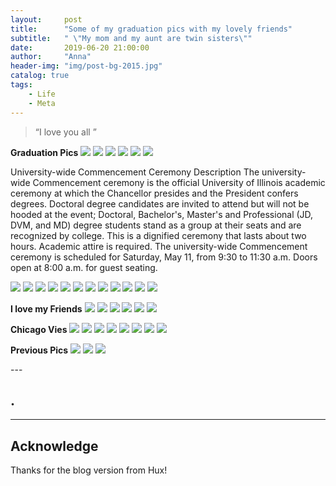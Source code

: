 ```yaml
---
layout:     post
title:      "Some of my graduation pics with my lovely friends"
subtitle:   " \"My mom and my aunt are twin sisters\""
date:       2019-06-20 21:00:00
author:     "Anna"
header-img: "img/post-bg-2015.jpg"
catalog: true
tags:
    - Life
    - Meta
---
```


> “I love you all ”


**Graduation Pics**
![](/img/ga/1.png)
![](/img/ga/2.png)
![](/img/ga/3.png)
![](/img/ga/8.png)
![](/img/ga/9.png)
![](/img/ga/10.png)

University-wide Commencement Ceremony Description
The university-wide Commencement ceremony is the official University of Illinois academic ceremony at which the Chancellor presides and the President confers degrees. Doctoral degree candidates are invited to attend but will not be hooded at the event; Doctoral, Bachelor's, Master's and Professional (JD, DVM, and MD) degree students stand as a group at their seats and are recognized by college. This is a dignified ceremony that lasts about two hours. Academic attire is required. The university-wide Commencement ceremony is scheduled for Saturday, May 11, from 9:30 to 11:30 a.m. Doors open at 8:00 a.m. for guest seating.

![](/img/ga/x1.png)
![](/img/ga/x2.png)
![](/img/ga/x3.png)
![](/img/ga/x4.png)
![](/img/ga/x5.png)
![](/img/ga/x6.png)
![](/img/ga/x7.png)
![](/img/ga/x8.png)
![](/img/ga/x9.png)
![](/img/ga/x10.png)
![](/img/ga/x11.png)
![](/img/ga/x12.png)

**I love my Friends**
![](/img/ga/y1.png)
![](/img/ga/y2.png)
![](/img/ga/y3.png)
![](/img/ga/y4.png)
![](/img/ga/y5.png)
![](/img/ga/y6.png)


**Chicago Vies**
![](/img/ga/z1.png)
![](/img/ga/z2.png)
![](/img/ga/z3.png)
![](/img/ga/z4.png)
![](/img/ga/z5.png)
![](/img/ga/z6.png)
![](/img/ga/z7.png)
![](/img/ga/z8.png)



**Previous Pics**
![](/img/ga/5.png)
![](/img/ga/6.png)
![](/img/ga/7.png)



<p id = "build"></p>
---

## .


---




## Acknowledge

Thanks for the blog version from Hux!


